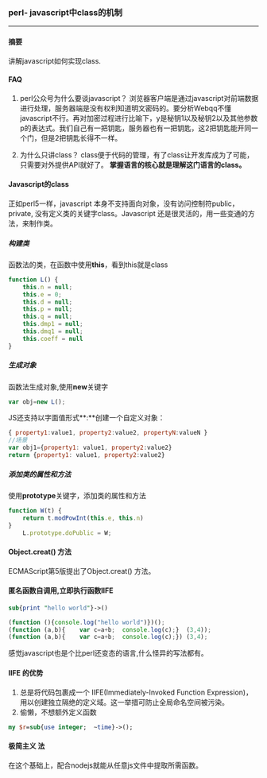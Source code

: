 ### perl- javascript中class的机制
---

#### 摘要
讲解javascript如何实现class.

#### FAQ
1. perl公众号为什么要谈javascript？
   浏览器客户端是通过javascript对前端数据进行处理，服务器端是没有权利知道明文密码的。要分析Webqq不懂javascript不行。再对加密过程进行比喻下，y是秘钥1以及秘钥2以及其他参数p的表达式。我们自己有一把钥匙，服务器也有一把钥匙，这2把钥匙能开同一个门，但是2把钥匙长得不一样。

2. 为什么只讲class？
  class便于代码的管理，有了class让开发库成为了可能，只需要对外提供API就好了。 **掌握语言的核心就是理解这门语言的class。**

#### Javascript的class

正如perl5一样，javascript 本身不支持面向对象，没有访问控制符public，private, 没有定义类的关键字class。Javascript 还是很灵活的，用一些变通的方法，来制作类。


##### 构建类
函数法的类，在函数中使用**this**，看到this就是class
```javascript
function L() {
    this.n = null;
    this.e = 0;
    this.d = null;
    this.p = null;
    this.q = null;
    this.dmp1 = null;
    this.dmq1 = null;
    this.coeff = null
}

```
##### 生成对象
函数法生成对象,使用**new**关键字
```javascript
var obj=new L();

```
JS还支持以字面值形式**:**创建一个自定义对象：
```javascript
{ property1:value1, property2:value2, propertyN:valueN }
//场景
var obj1={property1: value1, property2:value2}
return {property1: value1, property2:value2}
```

##### 添加类的属性和方法
使用**prototype**关键字，添加类的属性和方法
```javascript
function W(t) {
    return t.modPowInt(this.e, this.n)
}
    L.prototype.doPublic = W;

```


#### Object.creat() 方法
ECMAScript第5版提出了Object.creat() 方法。


#### 匿名函数自调用,立即执行函数IIFE
``` perl
sub{print "hello world"}->()
```
```javascript
(function (){console.log("hello world")})();
(function (a,b){	var c=a+b;	console.log(c);}  (3,4));
(function (a,b){	var c=a+b;	console.log(c);}) (3,4);
```
感觉javascript也是个比perl还变态的语言,什么怪异的写法都有。

#### IIFE 的优势
1. 总是将代码包裹成一个 IIFE(Immediately-Invoked Function Expression)，用以创建独立隔绝的定义域。这一举措可防止全局命名空间被污染。
2. 偷懒，不想额外定义函数
```perl
my $r=sub{use integer;  ~time}->();
```

#### 极简主义 法

在这个基础上，配合nodejs就能从任意js文件中提取所需函数。
